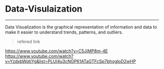 # Data-Visulaization
-------------------------
Data Visualization is the graphical representation of information and data to make it easier to understand trends, patterns, and outliers.

>
>refered link

https://www.youtube.com/watch?v=C5JjMP8m-4E
https://www.youtube.com/watch?v=YzdxbWqtiYg&list=PLUl4u3cNGP61ATaGTFcSp7bhogloD2wHP
